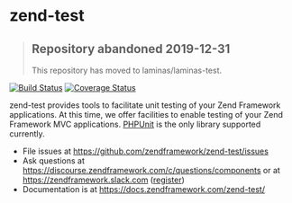 # zend-test

> ## Repository abandoned 2019-12-31
>
> This repository has moved to laminas/laminas-test.

[![Build Status](https://secure.travis-ci.org/zendframework/zend-test.svg?branch=master)](https://secure.travis-ci.org/zendframework/zend-test)
[![Coverage Status](https://coveralls.io/repos/github/zendframework/zend-test/badge.svg?branch=master)](https://coveralls.io/github/zendframework/zend-test?branch=master)

zend-test provides tools to facilitate unit testing of your Zend
Framework applications. At this time, we offer facilities to enable testing of
your Zend Framework MVC applications. [PHPUnit](https://phpunit.de/) is the only
library supported currently.

- File issues at https://github.com/zendframework/zend-test/issues
- Ask questions at https://discourse.zendframework.com/c/questions/components or at https://zendframework.slack.com ([register](https://zendframework-slack.herokuapp.com))
- Documentation is at https://docs.zendframework.com/zend-test/